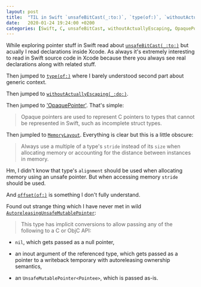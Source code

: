 ```yaml
---
layout: post
title:  "TIL in Swift `unsafeBitCast(_:to:)`, `type(of:)`, `withoutActuallyEscaping(_:do:)`, 'OpaquePointer', `MemoryLayout`, `offset(of:)`, `AutoreleasingUnsafeMutablePointer`"
date:   2020-01-24 19:24:00 +0200
categories: [Swift, C, unsafeBitCast, withoutActuallyEscaping, OpaquePointer, MemoryLayout, offset, AutoreleasingUnsafeMutablePointer]
---
```

While exploring pointer stuff in Swift read about [`unsafeBitCast(_:to:)`](https://developer.apple.com/documentation/swift/1641250-unsafebitcast) but acually I read declarations inside Xcode. As always it's extremely interesting to read in Swift source code in Xcode because there you always see real declarations along with related stuff.

Then jumped to [`type(of:)`](https://developer.apple.com/documentation/swift/2885064-type) where I barely understood second part about generic context.

Then jumped to [`withoutActuallyEscaping(_:do:)`](https://developer.apple.com/documentation/swift/2827967-withoutactuallyescaping).

Then jumped to ['OpaquePointer'](https://developer.apple.com/documentation/swift/opaquepointer). That's simple:

> Opaque pointers are used to represent C pointers to types that cannot be represented in Swift, such as incomplete struct types.

Then jumpled to [`MemoryLayout`](https://developer.apple.com/documentation/swift/memorylayout). Everything is clear but this is a little obscure:

> Always use a multiple of a type's `stride` instead of its `size` when allocating memory or accounting for the distance between instances in memory. 

Hm, I didn't know that  type's `alignment` should be used when allocating memory using an unsafe pointer. But when accessing memory `stride` should be used.

And [`offset(of:)`](https://developer.apple.com/documentation/swift/memorylayout/2996397-offset) is something I don't fully understand.

Found out strange thing which I have never met in wild [`AutoreleasingUnsafeMutablePointer`](https://developer.apple.com/documentation/swift/autoreleasingunsafemutablepointer):

> This type has implicit conversions to allow passing any of the following to a C or ObjC API:

* `nil`, which gets passed as a null pointer,

* an inout argument of the referenced type, which gets passed as a pointer to a writeback temporary with autoreleasing ownership semantics,

* an `UnsafeMutablePointer<Pointee>`, which is passed as-is.
